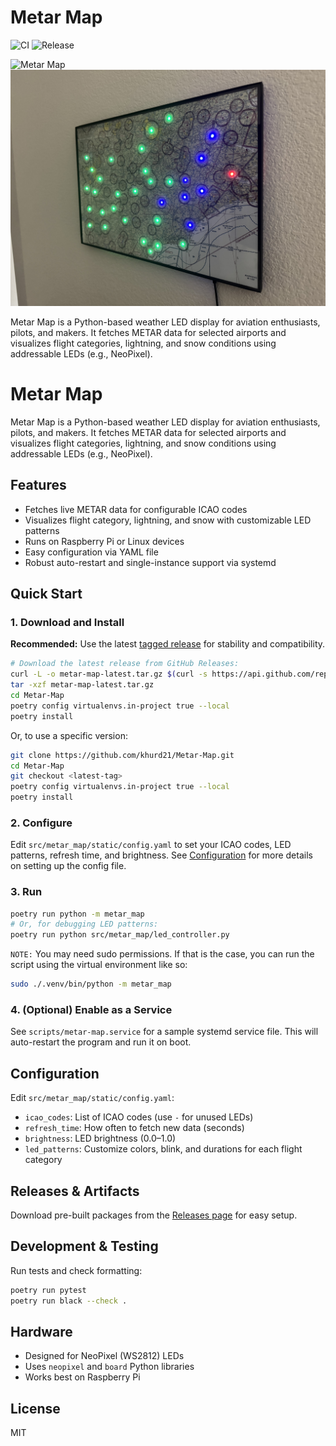 # Metar Map

![CI](https://github.com/khurd21/Metar-Map/actions/workflows/ci.yaml/badge.svg)
![Release](https://github.com/khurd21/Metar-Map/actions/workflows/release.yaml/badge.svg)

![Metar Map](./assets/map2.jpg)
![Metar Map](./assets/map3.jpg)

Metar Map is a Python-based weather LED display for aviation enthusiasts, pilots, and makers. It fetches METAR data for selected airports and visualizes flight categories, lightning, and snow conditions using addressable LEDs (e.g., NeoPixel).

# Metar Map

Metar Map is a Python-based weather LED display for aviation enthusiasts, pilots, and makers. It fetches METAR data for selected airports and visualizes flight categories, lightning, and snow conditions using addressable LEDs (e.g., NeoPixel).

## Features
- Fetches live METAR data for configurable ICAO codes
- Visualizes flight category, lightning, and snow with customizable LED patterns
- Runs on Raspberry Pi or Linux devices
- Easy configuration via YAML file
- Robust auto-restart and single-instance support via systemd

## Quick Start


### 1. Download and Install

**Recommended:** Use the latest [tagged release](https://github.com/khurd21/Metar-Map/releases) for stability and compatibility.

```sh
# Download the latest release from GitHub Releases:
curl -L -o metar-map-latest.tar.gz $(curl -s https://api.github.com/repos/khurd21/Metar-Map/releases/latest | grep "browser_download_url.*tar.gz" | cut -d '"' -f4)
tar -xzf metar-map-latest.tar.gz
cd Metar-Map
poetry config virtualenvs.in-project true --local
poetry install
```

Or, to use a specific version:
```sh
git clone https://github.com/khurd21/Metar-Map.git
cd Metar-Map
git checkout <latest-tag>
poetry config virtualenvs.in-project true --local
poetry install
```

### 2. Configure
Edit `src/metar_map/static/config.yaml` to set your ICAO codes, LED patterns, refresh time, and brightness. See [Configuration](#configuration) for more details on setting up the config file.

### 3. Run
```sh
poetry run python -m metar_map
# Or, for debugging LED patterns:
poetry run python src/metar_map/led_controller.py
```

`NOTE:` You may need sudo permissions. If that is the case, you can run the script using the virtual environment like so:

```sh
sudo ./.venv/bin/python -m metar_map
```

### 4. (Optional) Enable as a Service
See `scripts/metar-map.service` for a sample systemd service file. This will auto-restart the program and run it on boot.

## Configuration

Edit `src/metar_map/static/config.yaml`:
- `icao_codes`: List of ICAO codes (use `-` for unused LEDs)
- `refresh_time`: How often to fetch new data (seconds)
- `brightness`: LED brightness (0.0–1.0)
- `led_patterns`: Customize colors, blink, and durations for each flight category

## Releases & Artifacts

Download pre-built packages from the [Releases page](https://github.com/khurd21/Metar-Map/releases) for easy setup.

## Development & Testing

Run tests and check formatting:
```sh
poetry run pytest
poetry run black --check .
```

## Hardware
- Designed for NeoPixel (WS2812) LEDs
- Uses `neopixel` and `board` Python libraries
- Works best on Raspberry Pi

## License
MIT
